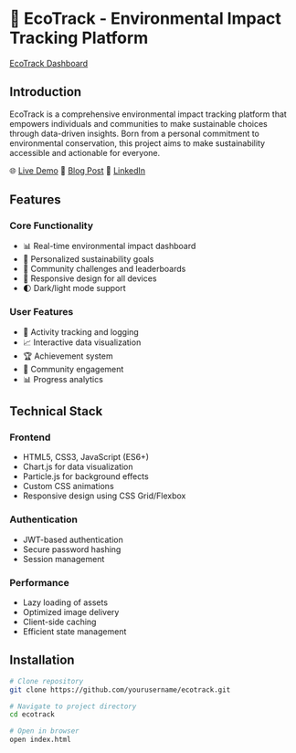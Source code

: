 # 🌱 EcoTrack - Environmental Impact Tracking Platform

[EcoTrack Dashboard](./assets/images/dashboard-preview.png)

## Introduction
EcoTrack is a comprehensive environmental impact tracking platform that empowers individuals and communities to make sustainable choices through data-driven insights. Born from a personal commitment to environmental conservation, this project aims to make sustainability accessible and actionable for everyone.

🌐 [Live Demo](https://mohammedabarh.github.io/EcoTrack/)
📝 [Blog Post](https://www.linkedin.com/pulse/ecotrack-portfolio-project-mohammed-ab-tevkf/)
👤 [LinkedIn](www.linkedin.com/in/mohammedabarhou)

## Features

### Core Functionality
- 📊 Real-time environmental impact dashboard
- 🎯 Personalized sustainability goals
- 👥 Community challenges and leaderboards
- 📱 Responsive design for all devices
- 🌓 Dark/light mode support

### User Features
- 📝 Activity tracking and logging
- 📈 Interactive data visualization
- 🏆 Achievement system
- 🤝 Community engagement
- 📊 Progress analytics

## Technical Stack

### Frontend
- HTML5, CSS3, JavaScript (ES6+)
- Chart.js for data visualization
- Particle.js for background effects
- Custom CSS animations
- Responsive design using CSS Grid/Flexbox

### Authentication
- JWT-based authentication
- Secure password hashing
- Session management

### Performance
- Lazy loading of assets
- Optimized image delivery
- Client-side caching
- Efficient state management

## Installation

```bash
# Clone repository
git clone https://github.com/yourusername/ecotrack.git

# Navigate to project directory
cd ecotrack

# Open in browser
open index.html
